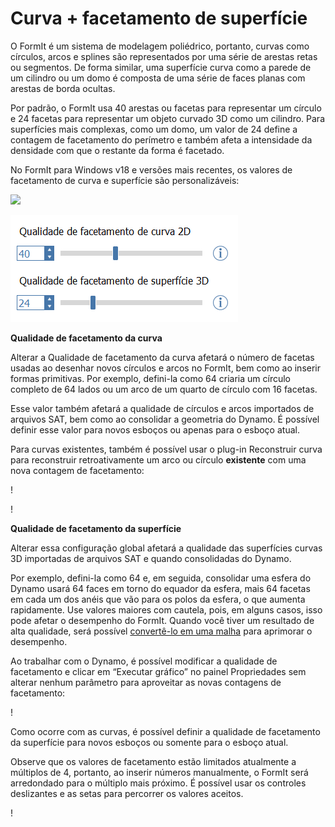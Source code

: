# Curva + facetamento de superfície

O FormIt é um sistema de modelagem poliédrico, portanto, curvas como círculos, arcos e splines são representados por uma série de arestas retas ou segmentos. De forma similar, uma superfície curva como a parede de um cilindro ou um domo é composta de uma série de faces planas com arestas de borda ocultas.

Por padrão, o FormIt usa 40 arestas ou facetas para representar um círculo e 24 facetas para representar um objeto curvado 3D como um cilindro. Para superfícies mais complexas, como um domo, um valor de 24 define a contagem de facetamento do perímetro e também afeta a intensidade da densidade com que o restante da forma é facetado.

No FormIt para Windows v18 e versões mais recentes, os valores de facetamento de curva e superfície são personalizáveis:

![](../.gitbook/assets/faceting\_planter.gif)

![](../.gitbook/assets/faceting.png)

**Qualidade de facetamento da curva**

Alterar a Qualidade de facetamento da curva afetará o número de facetas usadas ao desenhar novos círculos e arcos no FormIt, bem como ao inserir formas primitivas. Por exemplo, defini-la como 64 criaria um círculo completo de 64 lados ou um arco de um quarto de círculo com 16 facetas.

Esse valor também afetará a qualidade de círculos e arcos importados de arquivos SAT, bem como ao consolidar a geometria do Dynamo. É possível definir esse valor para novos esboços ou apenas para o esboço atual.

Para curvas existentes, também é possível usar o plug-in Reconstruir curva para reconstruir retroativamente um arco ou círculo **existente** com uma nova contagem de facetamento:

\![](<../.gitbook/assets/screen-shot-2020-01-10-at-1.20.53-pm (1).png>)

\![](<../.gitbook/assets/faceting_rebuild-curve (1).gif>)

**Qualidade de facetamento da superfície**

Alterar essa configuração global afetará a qualidade das superfícies curvas 3D importadas de arquivos SAT e quando consolidadas do Dynamo.

Por exemplo, defini-la como 64 e, em seguida, consolidar uma esfera do Dynamo usará 64 faces em torno do equador da esfera, mais 64 facetas em cada um dos anéis que vão para os polos da esfera, o que aumenta rapidamente. Use valores maiores com cautela, pois, em alguns casos, isso pode afetar o desempenho do FormIt. Quando você tiver um resultado de alta qualidade, será possível [convertê-lo em uma malha](meshes.md) para aprimorar o desempenho.

Ao trabalhar com o Dynamo, é possível modificar a qualidade de facetamento e clicar em “Executar gráfico” no painel Propriedades sem alterar nenhum parâmetro para aproveitar as novas contagens de facetamento:

\![](<../.gitbook/assets/faceting_column (1).gif>)

Como ocorre com as curvas, é possível definir a qualidade de facetamento da superfície para novos esboços ou somente para o esboço atual.

Observe que os valores de facetamento estão limitados atualmente a múltiplos de 4, portanto, ao inserir números manualmente, o FormIt será arredondado para o múltiplo mais próximo. É possível usar os controles deslizantes e as setas para percorrer os valores aceitos.

\![](<../.gitbook/assets/units-+-precision (1).png>)
